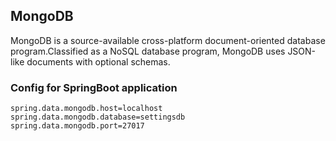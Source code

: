 ## MongoDB

MongoDB is a source-available cross-platform document-oriented database program.Classified as a NoSQL database program, MongoDB uses JSON-like documents with optional schemas.

### Config for SpringBoot application
```properties
spring.data.mongodb.host=localhost
spring.data.mongodb.database=settingsdb
spring.data.mongodb.port=27017
```
